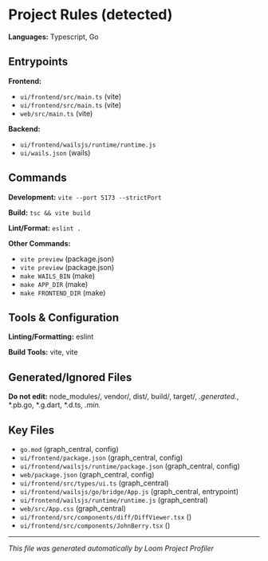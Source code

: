 # Project Rules (detected)

**Languages:** Typescript, Go

## Entrypoints

**Frontend:**
- `ui/frontend/src/main.ts` (vite)
- `ui/frontend/src/main.ts` (vite)
- `web/src/main.ts` (vite)

**Backend:**
- `ui/frontend/wailsjs/runtime/runtime.js`
- `ui/wails.json` (wails)

## Commands

**Development:** `vite --port 5173 --strictPort`

**Build:** `tsc && vite build`

**Lint/Format:** `eslint .`

**Other Commands:**
- `vite preview` (package.json)
- `vite preview` (package.json)
- `make WAILS_BIN` (make)
- `make APP_DIR` (make)
- `make FRONTEND_DIR` (make)

## Tools & Configuration

**Linting/Formatting:** eslint

**Build Tools:** vite, vite

## Generated/Ignored Files

**Do not edit:** node_modules/, vendor/, dist/, build/, target/, *.generated.*, *.pb.go, *.g.dart, *.d.ts, *.min.*

## Key Files

- `go.mod` (graph_central, config)
- `ui/frontend/package.json` (graph_central, config)
- `ui/frontend/wailsjs/runtime/package.json` (graph_central, config)
- `web/package.json` (graph_central, config)
- `ui/frontend/src/types/ui.ts` (graph_central)
- `ui/frontend/wailsjs/go/bridge/App.js` (graph_central, entrypoint)
- `ui/frontend/wailsjs/runtime/runtime.js` (graph_central)
- `web/src/App.css` (graph_central)
- `ui/frontend/src/components/diff/DiffViewer.tsx` ()
- `ui/frontend/src/components/JohnBerry.tsx` ()


---
*This file was generated automatically by Loom Project Profiler*
